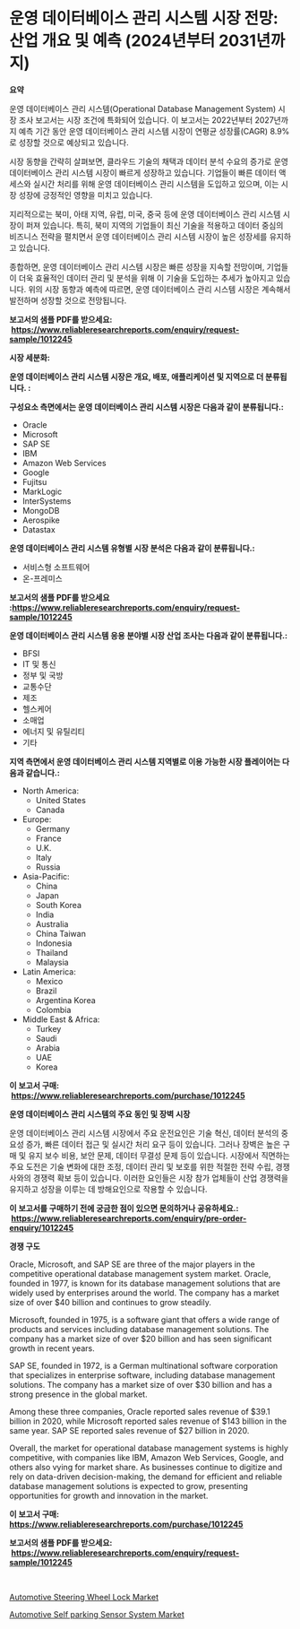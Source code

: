 <p><h1>운영 데이터베이스 관리 시스템 시장 전망: 산업 개요 및 예측 (2024년부터 2031년까지)</h1></p><p><strong>요약</strong></p>
<p><p>운영 데이터베이스 관리 시스템(Operational Database Management System) 시장 조사 보고서는 시장 조건에 특화되어 있습니다. 이 보고서는 2022년부터 2027년까지 예측 기간 동안 운영 데이터베이스 관리 시스템 시장이 연평균 성장률(CAGR) 8.9%로 성장할 것으로 예상되고 있습니다.</p><p>시장 동향을 간략히 살펴보면, 클라우드 기술의 채택과 데이터 분석 수요의 증가로 운영 데이터베이스 관리 시스템 시장이 빠르게 성장하고 있습니다. 기업들이 빠른 데이터 액세스와 실시간 처리를 위해 운영 데이터베이스 관리 시스템을 도입하고 있으며, 이는 시장 성장에 긍정적인 영향을 미치고 있습니다.</p><p>지리적으로는 북미, 아태 지역, 유럽, 미국, 중국 등에 운영 데이터베이스 관리 시스템 시장이 퍼져 있습니다. 특히, 북미 지역의 기업들이 최신 기술을 적용하고 데이터 중심의 비즈니스 전략을 펼치면서 운영 데이터베이스 관리 시스템 시장이 높은 성장세를 유지하고 있습니다.</p><p>종합하면, 운영 데이터베이스 관리 시스템 시장은 빠른 성장을 지속할 전망이며, 기업들이 더욱 효율적인 데이터 관리 및 분석을 위해 이 기술을 도입하는 추세가 높아지고 있습니다. 위의 시장 동향과 예측에 따르면, 운영 데이터베이스 관리 시스템 시장은 계속해서 발전하며 성장할 것으로 전망됩니다.</p></p>
<p><strong>보고서의 샘플 PDF를 받으세요: &nbsp;<a href="https://www.reliableresearchreports.com/enquiry/request-sample/1012245">https://www.reliableresearchreports.com/enquiry/request-sample/1012245</a></strong></p>
<p><strong>시장 세분화:</strong></p>
<p><strong> 운영 데이터베이스 관리 시스템 시장은 개요, 배포, 애플리케이션 및 지역으로 더 분류됩니다. :</strong></p>
<p><strong>구성요소 측면에서는 운영 데이터베이스 관리 시스템 시장은 다음과 같이 분류됩니다.:</strong></p>
<p><ul><li>Oracle</li><li>Microsoft</li><li>SAP SE</li><li>IBM</li><li>Amazon Web Services</li><li>Google</li><li>Fujitsu</li><li>MarkLogic</li><li>InterSystems</li><li>MongoDB</li><li>Aerospike</li><li>Datastax</li></ul></p>
<p><strong> 운영 데이터베이스 관리 시스템 유형별 시장 분석은 다음과 같이 분류됩니다.:</strong></p>
<p><ul><li>서비스형 소프트웨어</li><li>온-프레미스</li></ul></p>
<p><strong>보고서의 샘플 PDF를 받으세요 :<a href="https://www.reliableresearchreports.com/enquiry/request-sample/1012245">https://www.reliableresearchreports.com/enquiry/request-sample/1012245</a></strong></p>
<p><strong> 운영 데이터베이스 관리 시스템 응용 분야별 시장 산업 조사는 다음과 같이 분류됩니다.:</strong></p>
<p><ul><li>BFSI</li><li>IT 및 통신</li><li>정부 및 국방</li><li>교통수단</li><li>제조</li><li>헬스케어</li><li>소매업</li><li>에너지 및 유틸리티</li><li>기타</li></ul></p>
<p><strong>지역 측면에서 운영 데이터베이스 관리 시스템 지역별로 이용 가능한 시장 플레이어는 다음과 같습니다.:</strong></p>
<p><ul>
    <li>
        North America:
        <ul>
            <li>United States</li>
            <li>Canada</li>
        </ul>
    </li>
    <li>
        Europe:
        <ul>
            <li>Germany</li>
            <li>France</li>
            <li>U.K.</li>
            <li>Italy</li>
            <li>Russia</li>
        </ul>
    </li>
    <li>
        Asia-Pacific:
        <ul>
            <li>China</li>
            <li>Japan</li>
            <li>South Korea</li>
            <li>India</li>
            <li>Australia</li>
            <li>China Taiwan</li>
            <li>Indonesia</li>
            <li>Thailand</li>
            <li>Malaysia</li>
        </ul>
    </li>
    <li>
        Latin America:
        <ul>
            <li>Mexico</li>
            <li>Brazil</li>
            <li>Argentina Korea</li>
            <li>Colombia</li>
        </ul>
    </li>
    <li>
        Middle East & Africa:
        <ul>
            <li>Turkey</li>
            <li>Saudi</li>
            <li>Arabia</li>
            <li>UAE</li>
            <li>Korea</li>
        </ul>
    </li>
    </ul></p>
<p><strong>이 보고서 구매: &nbsp;<a href="https://www.reliableresearchreports.com/purchase/1012245">https://www.reliableresearchreports.com/purchase/1012245</a></strong></p>
<p><strong>운영 데이터베이스 관리 시스템의 주요 동인 및 장벽 시장</strong></p>
<p><p>운영 데이터베이스 관리 시스템 시장에서 주요 운전요인은 기술 혁신, 데이터 분석의 중요성 증가, 빠른 데이터 접근 및 실시간 처리 요구 등이 있습니다. 그러나 장벽은 높은 구매 및 유지 보수 비용, 보안 문제, 데이터 무결성 문제 등이 있습니다. 시장에서 직면하는 주요 도전은 기술 변화에 대한 조정, 데이터 관리 및 보호를 위한 적절한 전략 수립, 경쟁사와의 경쟁력 확보 등이 있습니다. 이러한 요인들은 시장 참가 업체들이 산업 경쟁력을 유지하고 성장을 이루는 데 방해요인으로 작용할 수 있습니다.</p></p>
<p><strong>이 보고서를 구매하기 전에 궁금한 점이 있으면 문의하거나 공유하세요.: &nbsp;<a href="https://www.reliableresearchreports.com/enquiry/pre-order-enquiry/1012245">https://www.reliableresearchreports.com/enquiry/pre-order-enquiry/1012245</a></strong></p>
<p><strong>경쟁 구도</strong></p>
<p><p>Oracle, Microsoft, and SAP SE are three of the major players in the competitive operational database management system market. Oracle, founded in 1977, is known for its database management solutions that are widely used by enterprises around the world. The company has a market size of over $40 billion and continues to grow steadily. </p><p>Microsoft, founded in 1975, is a software giant that offers a wide range of products and services including database management solutions. The company has a market size of over $20 billion and has seen significant growth in recent years.</p><p>SAP SE, founded in 1972, is a German multinational software corporation that specializes in enterprise software, including database management solutions. The company has a market size of over $30 billion and has a strong presence in the global market.</p><p>Among these three companies, Oracle reported sales revenue of $39.1 billion in 2020, while Microsoft reported sales revenue of $143 billion in the same year. SAP SE reported sales revenue of $27 billion in 2020.</p><p>Overall, the market for operational database management systems is highly competitive, with companies like IBM, Amazon Web Services, Google, and others also vying for market share. As businesses continue to digitize and rely on data-driven decision-making, the demand for efficient and reliable database management solutions is expected to grow, presenting opportunities for growth and innovation in the market.</p></p>
<p><strong>이 보고서 구매: &nbsp; <a href="https://www.reliableresearchreports.com/purchase/1012245">https://www.reliableresearchreports.com/purchase/1012245</a></strong></p>
<p><strong>보고서의 샘플 PDF를 받으세요: &nbsp;<a href="https://www.reliableresearchreports.com/enquiry/request-sample/1012245">https://www.reliableresearchreports.com/enquiry/request-sample/1012245</a></strong><strong></strong></p>
<p>&nbsp;</p>
<p><p><a href="https://frill-swim-3cd.notion.site/Automotive-Steering-Wheel-Lock-Market-Provides-Detailed-Segmentation-of-this-Market-based-on-Type-A-f54877795c134326ac4c5dbf26943268">Automotive Steering Wheel Lock Market</a></p><p><a href="https://cautious-neon-760.notion.site/Automotive-Self-parking-Sensor-System-Market-Size-Growth-Outlook-from-2024-to-2031-projecting-at-M-e1547e680c8f44c1a1c7e4363693128f">Automotive Self parking Sensor System Market</a></p></p>